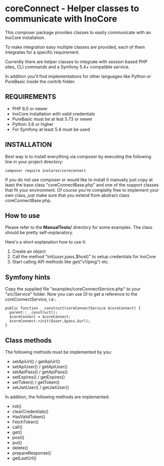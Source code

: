 # coreConnect - Helper classes to communicate with InoCore

This composer package provides classes to easily communicate with an InoCore 
installation.

To make integration easy multiple classes are provided, each of them integrates
for a specific requirement.

Currently there are helper classes to integrate with session based PHP sites, 
CLI commands and a Symfony 5.4+ compatible service.

In addition you'll find implementations for other languages like Python or 
PureBasic inside the contrib folder.


## REQUIREMENTS

- PHP 8.0 or newer
- InoCore installation with valid credentials
- PureBasic must be at leat 5.73 or newer
- Python 3.6 or higher
- For Symfony at least 5.4 must be used

## INSTALLATION

Best way is to install everything via composer by executing the following line
in your project directory:

``composer require inolares/coreconnect``

If you do not use composer or would like to install it manually just copy at
least the base class "coreConnectBase.php" and one of the support classes that
fit your environment. 
Of course you're completly free to implement your own class, just make sure that 
you extend from abstract class coreConnectBase.php.

## How to use

Please refer to the **ManualTests/** directory for some examples. The class should
be pretty self-explanatory.

Here's a short explanation how to use it:

1. Create an object
2. Call the method "init($user,$pass,$host)" to setup credentials for InoCore
3. Start calling API methods like get("v1/ping") etc.

## Symfony hints

Copy the supplied file "examples/coreConnectService.php" to your "src/Service"
folder.
Now you can use DI to get a reference to the coreConnectService, i.e.:
````
public function __construct(coreConnectService $coreConnect) {
  parent::__construct();
  $coreConnect = $coreConnect;
  $coreConnect->init($user,$pass,$url);
}
````

## Class methods

The following methods must be implemented by you:

- setApiUrl() / getApiUrl()
- setApiUser() / getApiUser()
- setApiPass() / getApiPass()
- setExpires() / getExpires()
- setToken() / getToken()
- setJwtUser() / getJwtUser()

In addition, the following methods are implemented:

- init()
- clearCredentials()
- HasValidToken()
- FetchToken()
- call()
- get()
- post()
- put()
- delete()
- prepareResponse()
- getLastUrl()

